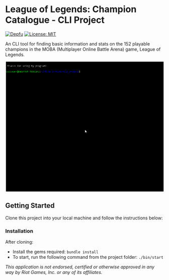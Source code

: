 # League of Legends: Champion Catalogue - CLI Project
[![Depfu](https://badges.depfu.com/badges/fe0e64a73a0b81253786afc4d2e40511/overview.svg)](https://depfu.com/github/cccswann/cli_project?project_id=18178)
[![License: MIT](https://img.shields.io/badge/License-MIT-yellow.svg)](https://opensource.org/licenses/MIT)

An CLI tool for finding basic information and stats on the 152 playable champions in the MOBA (Multiplayer Online Battle Arena) game, League of Legends.

<p align="center"><img src="demo_gif.gif" width="500"/></p>



## Getting Started
Clone this project into your local machine and follow the instructions below:

### Installation 
After cloning:
* Install the gems required: `bundle install`
* To start, run the following command from the project folder: `./bin/start`

*This application is not endorsed, certified or otherwise approved in any way by Riot Games, Inc. or any of its affiliates.*
